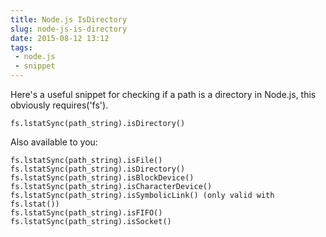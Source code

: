 ```yaml
---
title: Node.js IsDirectory 
slug: node-js-is-directory
date: 2015-08-12 13:12
tags:
 - node.js
 - snippet
---
```


Here's a useful snippet for checking if a path is a directory in Node.js, this obviously requires('fs').

    fs.lstatSync(path_string).isDirectory()
    
Also available to you:

    fs.lstatSync(path_string).isFile()
    fs.lstatSync(path_string).isDirectory()
    fs.lstatSync(path_string).isBlockDevice()
    fs.lstatSync(path_string).isCharacterDevice()
    fs.lstatSync(path_string).isSymbolicLink() (only valid with fs.lstat())
    fs.lstatSync(path_string).isFIFO()
    fs.lstatSync(path_string).isSocket()

